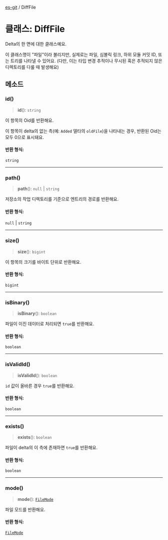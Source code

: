 [es-git](../globals.md) / DiffFile

# 클래스: DiffFile

Delta의 한 면에 대한 클래스예요.

이 클래스명이 "파일"이라 불리지만, 실제로는 파일, 심볼릭 링크, 하위 모듈 커밋 ID, 또는 트리를 나타낼 수 있어요. (다만, 이는 타입 변경 추적이나 무시된 혹은 추적되지 않은 디렉토리를 다룰 때 발생해요)

## 메소드

### id()

> **id**(): `string`

이 항목의 Oid를 반환해요.

이 항목이 delta의 없는 측(예: `Added` 델타의 `oldFile`)을 나타내는 경우, 반환된 Oid는 모두 0으로 표시돼요.

#### 반환 형식:

`string`

***

### path()

> **path**(): `null` \| `string`

저장소의 작업 디렉토리를 기준으로 엔트리의 경로를 반환해요.

#### 반환 형식:

`null` \| `string`

***

### size()

> **size**(): `bigint`

이 항목의 크기를 바이트 단위로 반환해요.

#### 반환 형식:

`bigint`

***

### isBinary()

> **isBinary**(): `boolean`

파일이 이진 데이터로 처리되면 `true`를 반환해요.

#### 반환 형식:

`boolean`

***

### isValidId()

> **isValidId**(): `boolean`

`id` 값이 올바른 경우 `true`를 반환해요.

#### 반환 형식:

`boolean`

***

### exists()

> **exists**(): `boolean`

파일이 delta의 이 측에 존재하면 `true`를 반환해요.

#### 반환 형식:

`boolean`

***

### mode()

> **mode**(): [`FileMode`](../type-aliases/FileMode.md)

파일 모드를 반환해요.

#### 반환 형식:

[`FileMode`](../type-aliases/FileMode.md)
